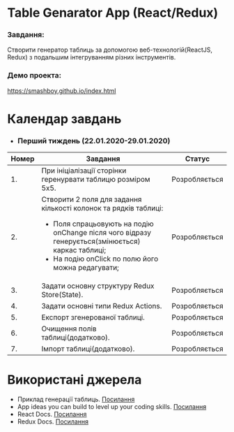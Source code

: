 # Table Genarator App (React/Redux)

### Завдання: 
Створити генератор таблиць за допомогою веб-технологій(ReactJS, Redux) з подальшим інтегруванням різних інструментів.

### Демо проекта:
https://smashboy.github.io/index.html

# Календар завдань

* ### Перший тиждень (22.01.2020-29.01.2020)
| Номер | Завдання | Статус |
| - | - | - |
|1.| При ініціалізації сторінки геренурвати таблицю розміром 5x5. | Розробляється |
|2.| Створити 2 поля для задання кількості колонок та рядків таблиці:<ul><li>Поля спрацьовують на подію onChange після чого відразу генерується(змінюється) каркас таблиці;</li><li>На подію onClick по полю його можна редагувати;</li></ul> | Розробляється |
|3.| Задати основну структуру Redux Store(State). | Розробляється |
|4.| Задати основні типи Redux Actions. | Розробляється |
|5.| Експорт згенерованої таблиці. | Розробляється |
|6.| Очищення полів таблиці(додатково). | Розробляється |
|7.| Імпорт таблиці(додатково). | Розробляється |

# Використані джерела
* Приклад генерації таблиць. [Посилання](https://www.tablesgenerator.com/markdown_tables)
* App ideas you can build to level up your coding skills. [Посилання](https://www.freecodecamp.org/news/here-are-some-app-ideas-you-can-build-to-level-up-your-coding-skills-39618291f672/)
* React Docs. [Посилання](https://reactjs.org/)
* Redux Docs. [Посилання](https://redux.js.org/)
